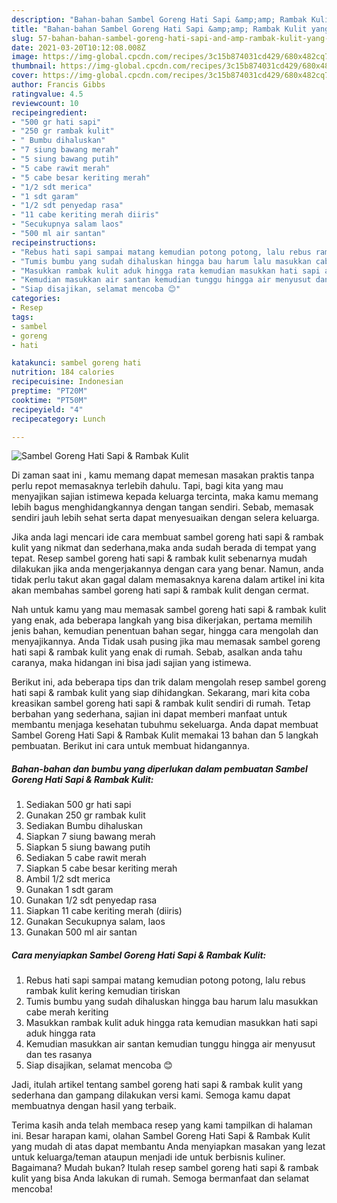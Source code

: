```yaml
---
description: "Bahan-bahan Sambel Goreng Hati Sapi &amp;amp; Rambak Kulit yang enak Untuk Jualan"
title: "Bahan-bahan Sambel Goreng Hati Sapi &amp;amp; Rambak Kulit yang enak Untuk Jualan"
slug: 57-bahan-bahan-sambel-goreng-hati-sapi-and-amp-rambak-kulit-yang-enak-untuk-jualan
date: 2021-03-20T10:12:08.008Z
image: https://img-global.cpcdn.com/recipes/3c15b874031cd429/680x482cq70/sambel-goreng-hati-sapi-rambak-kulit-foto-resep-utama.jpg
thumbnail: https://img-global.cpcdn.com/recipes/3c15b874031cd429/680x482cq70/sambel-goreng-hati-sapi-rambak-kulit-foto-resep-utama.jpg
cover: https://img-global.cpcdn.com/recipes/3c15b874031cd429/680x482cq70/sambel-goreng-hati-sapi-rambak-kulit-foto-resep-utama.jpg
author: Francis Gibbs
ratingvalue: 4.5
reviewcount: 10
recipeingredient:
- "500 gr hati sapi"
- "250 gr rambak kulit"
- " Bumbu dihaluskan"
- "7 siung bawang merah"
- "5 siung bawang putih"
- "5 cabe rawit merah"
- "5 cabe besar keriting merah"
- "1/2 sdt merica"
- "1 sdt garam"
- "1/2 sdt penyedap rasa"
- "11 cabe keriting merah diiris"
- "Secukupnya salam laos"
- "500 ml air santan"
recipeinstructions:
- "Rebus hati sapi sampai matang kemudian potong potong, lalu rebus rambak kulit kering kemudian tiriskan"
- "Tumis bumbu yang sudah dihaluskan hingga bau harum lalu masukkan cabe merah keriting"
- "Masukkan rambak kulit aduk hingga rata kemudian masukkan hati sapi aduk hingga rata"
- "Kemudian masukkan air santan kemudian tunggu hingga air menyusut dan tes rasanya"
- "Siap disajikan, selamat mencoba 😊"
categories:
- Resep
tags:
- sambel
- goreng
- hati

katakunci: sambel goreng hati 
nutrition: 184 calories
recipecuisine: Indonesian
preptime: "PT20M"
cooktime: "PT50M"
recipeyield: "4"
recipecategory: Lunch

---
```



![Sambel Goreng Hati Sapi &amp; Rambak Kulit](https://img-global.cpcdn.com/recipes/3c15b874031cd429/680x482cq70/sambel-goreng-hati-sapi-rambak-kulit-foto-resep-utama.jpg)

Di zaman  saat ini , kamu memang dapat memesan masakan praktis tanpa perlu repot memasaknya terlebih dahulu. Tapi, bagi kita yang mau menyajikan sajian istimewa kepada keluarga tercinta, maka kamu memang lebih bagus menghidangkannya dengan tangan sendiri. Sebab, memasak sendiri jauh lebih sehat serta dapat menyesuaikan dengan selera keluarga.

Jika anda lagi mencari ide cara membuat sambel goreng hati sapi &amp; rambak kulit yang nikmat dan sederhana,maka anda sudah berada di tempat yang tepat. Resep sambel goreng hati sapi &amp; rambak kulit  sebenarnya mudah dilakukan jika anda mengerjakannya dengan cara yang benar. Namun, anda tidak perlu takut akan gagal dalam memasaknya 
karena dalam artikel ini kita akan membahas sambel goreng hati sapi &amp; rambak kulit dengan cermat.  



Nah untuk kamu yang mau memasak sambel goreng hati sapi &amp; rambak kulit yang enak, ada beberapa langkah yang bisa dikerjakan, pertama memilih jenis bahan, kemudian penentuan bahan segar, hingga cara mengolah dan menyajikannya. Anda Tidak usah pusing jika mau memasak sambel goreng hati sapi &amp; rambak kulit yang enak di rumah. Sebab, asalkan anda  tahu caranya, maka hidangan ini bisa jadi sajian yang istimewa.

Berikut ini, ada beberapa tips dan trik dalam mengolah resep sambel goreng hati sapi &amp; rambak kulit yang siap dihidangkan. Sekarang, mari kita coba kreasikan sambel goreng hati sapi &amp; rambak kulit sendiri di rumah. Tetap berbahan yang sederhana, sajian ini dapat memberi manfaat untuk membantu menjaga kesehatan tubuhmu sekeluarga. Anda dapat membuat Sambel Goreng Hati Sapi &amp; Rambak Kulit memakai 13 bahan dan 5 langkah pembuatan. Berikut ini cara untuk membuat hidangannya.

<!--inarticleads1-->

##### Bahan-bahan dan bumbu yang diperlukan dalam pembuatan Sambel Goreng Hati Sapi &amp; Rambak Kulit:

1. Sediakan 500 gr hati sapi
1. Gunakan 250 gr rambak kulit
1. Sediakan  Bumbu dihaluskan
1. Siapkan 7 siung bawang merah
1. Siapkan 5 siung bawang putih
1. Sediakan 5 cabe rawit merah
1. Siapkan 5 cabe besar keriting merah
1. Ambil 1/2 sdt merica
1. Gunakan 1 sdt garam
1. Gunakan 1/2 sdt penyedap rasa
1. Siapkan 11 cabe keriting merah (diiris)
1. Gunakan Secukupnya salam, laos
1. Gunakan 500 ml air santan




<!--inarticleads2-->

##### Cara menyiapkan Sambel Goreng Hati Sapi &amp; Rambak Kulit:

1. Rebus hati sapi sampai matang kemudian potong potong, lalu rebus rambak kulit kering kemudian tiriskan
1. Tumis bumbu yang sudah dihaluskan hingga bau harum lalu masukkan cabe merah keriting
1. Masukkan rambak kulit aduk hingga rata kemudian masukkan hati sapi aduk hingga rata
1. Kemudian masukkan air santan kemudian tunggu hingga air menyusut dan tes rasanya
1. Siap disajikan, selamat mencoba 😊




Jadi, itulah artikel tentang  sambel goreng hati sapi &amp; rambak kulit  yang sederhana dan gampang dilakukan versi kami. Semoga kamu dapat membuatnya dengan hasil yang terbaik. 

Terima kasih anda telah membaca resep yang kami tampilkan di halaman ini. Besar harapan kami, olahan  Sambel Goreng Hati Sapi &amp; Rambak Kulit yang mudah di atas dapat membantu Anda menyiapkan masakan yang lezat untuk keluarga/teman ataupun menjadi ide untuk berbisnis kuliner. Bagaimana? Mudah bukan? Itulah resep sambel goreng hati sapi &amp; rambak kulit yang bisa Anda lakukan di rumah. Semoga bermanfaat dan selamat mencoba!

